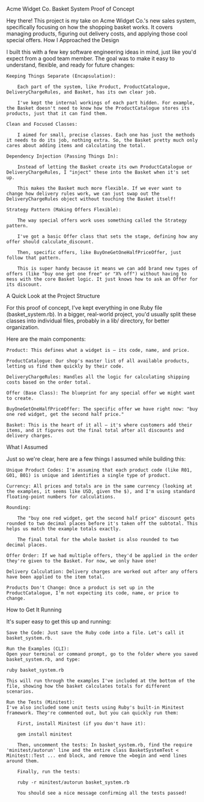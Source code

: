 Acme Widget Co. Basket System Proof of Concept

Hey there! This project is my take on Acme Widget Co.'s new sales system, specifically focusing on how the shopping basket works. It covers managing products, figuring out delivery costs, and applying those cool special offers.
How I Approached the Design

I built this with a few key software engineering ideas in mind, just like you'd expect from a good team member. The goal was to make it easy to understand, flexible, and ready for future changes:

    Keeping Things Separate (Encapsulation):

        Each part of the system, like Product, ProductCatalogue, DeliveryChargeRules, and Basket, has its own clear job.

        I've kept the internal workings of each part hidden. For example, the Basket doesn't need to know how the ProductCatalogue stores its products, just that it can find them.

    Clean and Focused Classes:

        I aimed for small, precise classes. Each one has just the methods it needs to do its job, nothing extra. So, the Basket pretty much only cares about adding items and calculating the total.

    Dependency Injection (Passing Things In):

        Instead of letting the Basket create its own ProductCatalogue or DeliveryChargeRules, I "inject" these into the Basket when it's set up.

        This makes the Basket much more flexible. If we ever want to change how delivery rules work, we can just swap out the DeliveryChargeRules object without touching the Basket itself!

    Strategy Pattern (Making Offers Flexible):

        The way special offers work uses something called the Strategy pattern.

        I've got a basic Offer class that sets the stage, defining how any offer should calculate_discount.

        Then, specific offers, like BuyOneGetOneHalfPriceOffer, just follow that pattern.

        This is super handy because it means we can add brand new types of offers (like "buy one get one free" or "X% off") without having to mess with the core Basket logic. It just knows how to ask an Offer for its discount.

A Quick Look at the Project Structure

For this proof of concept, I've kept everything in one Ruby file (basket_system.rb). In a bigger, real-world project, you'd usually split these classes into individual files, probably in a lib/ directory, for better organization.

Here are the main components:

    Product: This defines what a widget is – its code, name, and price.

    ProductCatalogue: Our shop's master list of all available products, letting us find them quickly by their code.

    DeliveryChargeRules: Handles all the logic for calculating shipping costs based on the order total.

    Offer (Base Class): The blueprint for any special offer we might want to create.

    BuyOneGetOneHalfPriceOffer: The specific offer we have right now: "buy one red widget, get the second half price."

    Basket: This is the heart of it all – it's where customers add their items, and it figures out the final total after all discounts and delivery charges.

What I Assumed

Just so we're clear, here are a few things I assumed while building this:

    Unique Product Codes: I'm assuming that each product code (like R01, G01, B01) is unique and identifies a single type of product.

    Currency: All prices and totals are in the same currency (looking at the examples, it seems like USD, given the $), and I'm using standard floating-point numbers for calculations.

    Rounding:

        The "buy one red widget, get the second half price" discount gets rounded to two decimal places before it's taken off the subtotal. This helps us match the example totals exactly.

        The final total for the whole basket is also rounded to two decimal places.

    Offer Order: If we had multiple offers, they'd be applied in the order they're given to the Basket. For now, we only have one!

    Delivery Calculation: Delivery charges are worked out after any offers have been applied to the item total.

    Products Don't Change: Once a product is set up in the ProductCatalogue, I'm not expecting its code, name, or price to change.

How to Get It Running

It's super easy to get this up and running:

    Save the Code: Just save the Ruby code into a file. Let's call it basket_system.rb.

    Run the Examples (CLI):
    Open your terminal or command prompt, go to the folder where you saved basket_system.rb, and type:

    ruby basket_system.rb

    This will run through the examples I've included at the bottom of the file, showing how the basket calculates totals for different scenarios.

    Run the Tests (Minitest):
    I've also included some unit tests using Ruby's built-in Minitest framework. They're commented out, but you can quickly run them:

        First, install Minitest (if you don't have it):

        gem install minitest

        Then, uncomment the tests: In basket_system.rb, find the require 'minitest/autorun' line and the entire class BasketSystemTest < Minitest::Test ... end block, and remove the =begin and =end lines around them.

        Finally, run the tests:

        ruby -r minitest/autorun basket_system.rb

        You should see a nice message confirming all the tests passed!
